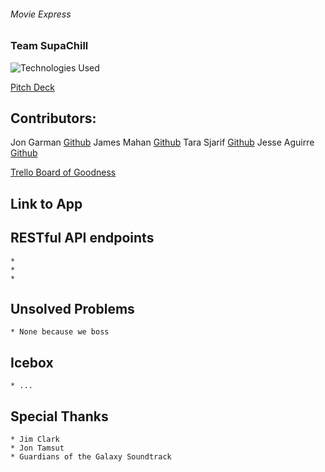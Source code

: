###### Movie Express
### Team SupaChill

![Technologies Used](https://i.imgur.com/V5wbqox.png)


[Pitch Deck](https://docs.google.com/presentation/d/1Z-ng_6QpUF0pMHOfKNxfRfOLiK-uaXYOyxv94g3kKgI/edit)


## Contributors:
Jon Garman [Github](https://github.com/jonegarm2)
James Mahan [Github](https://github.com/jcmahan)
Tara Sjarif [Github](https://github.com/mhsjarif)
Jesse Aguirre [Github](https://github.com/Jaguirre123)

[Trello Board of Goodness](https://trello.com/b/A1ViE8Rq/movieexpress)

## Link to App

## RESTful API endpoints
    * 
    * 
    * 


## Unsolved Problems
    * None because we boss

## Icebox
    * ...

## Special Thanks
    * Jim Clark
    * Jon Tamsut
    * Guardians of the Galaxy Soundtrack

